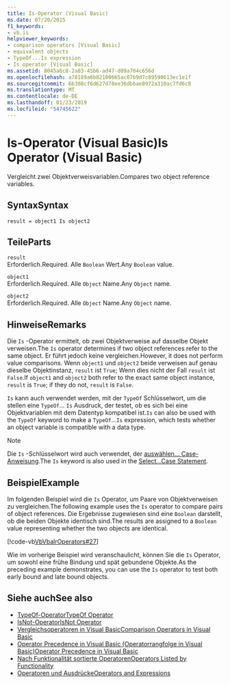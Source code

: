 ```yaml
---
title: Is-Operator (Visual Basic)
ms.date: 07/20/2015
f1_keywords:
- vb.is
helpviewer_keywords:
- comparison operators [Visual Basic]
- equivalent objects
- TypeOf...Is expression
- Is operator [Visual Basic]
ms.assetid: 8045a6c8-2a83-45b6-ad47-d09a704c656d
ms.openlocfilehash: a78189a6b82100665ac07b9d7c89590613ec1e1f
ms.sourcegitcommit: 6b308cf6d627d78ee36dbbae8972a310ac7fd6c8
ms.translationtype: MT
ms.contentlocale: de-DE
ms.lasthandoff: 01/23/2019
ms.locfileid: "54745622"
---
```

# <a name="is-operator-visual-basic"></a><span data-ttu-id="cc373-102">Is-Operator (Visual Basic)</span><span class="sxs-lookup"><span data-stu-id="cc373-102">Is Operator (Visual Basic)</span></span>
<span data-ttu-id="cc373-103">Vergleicht zwei Objektverweisvariablen.</span><span class="sxs-lookup"><span data-stu-id="cc373-103">Compares two object reference variables.</span></span>  
  
## <a name="syntax"></a><span data-ttu-id="cc373-104">Syntax</span><span class="sxs-lookup"><span data-stu-id="cc373-104">Syntax</span></span>  
  
```  
result = object1 Is object2  
```  
  
## <a name="parts"></a><span data-ttu-id="cc373-105">Teile</span><span class="sxs-lookup"><span data-stu-id="cc373-105">Parts</span></span>  
 `result`  
 <span data-ttu-id="cc373-106">Erforderlich.</span><span class="sxs-lookup"><span data-stu-id="cc373-106">Required.</span></span> <span data-ttu-id="cc373-107">Alle `Boolean` Wert.</span><span class="sxs-lookup"><span data-stu-id="cc373-107">Any `Boolean` value.</span></span>  
  
 `object1`  
 <span data-ttu-id="cc373-108">Erforderlich.</span><span class="sxs-lookup"><span data-stu-id="cc373-108">Required.</span></span> <span data-ttu-id="cc373-109">Alle `Object` Name.</span><span class="sxs-lookup"><span data-stu-id="cc373-109">Any `Object` name.</span></span>  
  
 `object2`  
 <span data-ttu-id="cc373-110">Erforderlich.</span><span class="sxs-lookup"><span data-stu-id="cc373-110">Required.</span></span> <span data-ttu-id="cc373-111">Alle `Object` Name.</span><span class="sxs-lookup"><span data-stu-id="cc373-111">Any `Object` name.</span></span>  
  
## <a name="remarks"></a><span data-ttu-id="cc373-112">Hinweise</span><span class="sxs-lookup"><span data-stu-id="cc373-112">Remarks</span></span>  
 <span data-ttu-id="cc373-113">Die `Is` -Operator ermittelt, ob zwei Objektverweise auf dasselbe Objekt verweisen.</span><span class="sxs-lookup"><span data-stu-id="cc373-113">The `Is` operator determines if two object references refer to the same object.</span></span> <span data-ttu-id="cc373-114">Er führt jedoch keine vergleichen.</span><span class="sxs-lookup"><span data-stu-id="cc373-114">However, it does not perform value comparisons.</span></span> <span data-ttu-id="cc373-115">Wenn `object1` und `object2` beide verweisen auf genau dieselbe Objektinstanz, `result` ist `True`; Wenn dies nicht der Fall `result` ist `False`.</span><span class="sxs-lookup"><span data-stu-id="cc373-115">If `object1` and `object2` both refer to the exact same object instance, `result` is `True`; if they do not, `result` is `False`.</span></span>  
  
 <span data-ttu-id="cc373-116">`Is` kann auch verwendet werden, mit der `TypeOf` Schlüsselwort, um die stellen eine `TypeOf`... `Is` Ausdruck, der testet, ob es sich bei eine Objektvariablen mit dem Datentyp kompatibel ist.</span><span class="sxs-lookup"><span data-stu-id="cc373-116">`Is` can also be used with the `TypeOf` keyword to make a `TypeOf`...`Is` expression, which tests whether an object variable is compatible with a data type.</span></span>  
  
> [!NOTE]
>  <span data-ttu-id="cc373-117">Die `Is` -Schlüsselwort wird auch verwendet, der [auswählen... Case-Anweisung](../../../visual-basic/language-reference/statements/select-case-statement.md).</span><span class="sxs-lookup"><span data-stu-id="cc373-117">The `Is` keyword is also used in the [Select...Case Statement](../../../visual-basic/language-reference/statements/select-case-statement.md).</span></span>  
  
## <a name="example"></a><span data-ttu-id="cc373-118">Beispiel</span><span class="sxs-lookup"><span data-stu-id="cc373-118">Example</span></span>  
 <span data-ttu-id="cc373-119">Im folgenden Beispiel wird die `Is` Operator, um Paare von Objektverweisen zu vergleichen.</span><span class="sxs-lookup"><span data-stu-id="cc373-119">The following example uses the `Is` operator to compare pairs of object references.</span></span> <span data-ttu-id="cc373-120">Die Ergebnisse zugewiesen sind eine `Boolean` darstellt, ob die beiden Objekte identisch sind.</span><span class="sxs-lookup"><span data-stu-id="cc373-120">The results are assigned to a `Boolean` value representing whether the two objects are identical.</span></span>  
  
 [!code-vb[VbVbalrOperators#27](../../../visual-basic/language-reference/operators/codesnippet/VisualBasic/is-operator_1.vb)]  
  
 <span data-ttu-id="cc373-121">Wie im vorherige Beispiel wird veranschaulicht, können Sie die `Is` Operator, um sowohl eine frühe Bindung und spät gebundene Objekte.</span><span class="sxs-lookup"><span data-stu-id="cc373-121">As the preceding example demonstrates, you can use the `Is` operator to test both early bound and late bound objects.</span></span>  
  
## <a name="see-also"></a><span data-ttu-id="cc373-122">Siehe auch</span><span class="sxs-lookup"><span data-stu-id="cc373-122">See also</span></span>
- [<span data-ttu-id="cc373-123">TypeOf-Operator</span><span class="sxs-lookup"><span data-stu-id="cc373-123">TypeOf Operator</span></span>](../../../visual-basic/language-reference/operators/typeof-operator.md)
- [<span data-ttu-id="cc373-124">IsNot-Operator</span><span class="sxs-lookup"><span data-stu-id="cc373-124">IsNot Operator</span></span>](../../../visual-basic/language-reference/operators/isnot-operator.md)
- [<span data-ttu-id="cc373-125">Vergleichsoperatoren in Visual Basic</span><span class="sxs-lookup"><span data-stu-id="cc373-125">Comparison Operators in Visual Basic</span></span>](../../../visual-basic/programming-guide/language-features/operators-and-expressions/comparison-operators.md)
- [<span data-ttu-id="cc373-126">Operator Precedence in Visual Basic (Operatorrangfolge in Visual Basic)</span><span class="sxs-lookup"><span data-stu-id="cc373-126">Operator Precedence in Visual Basic</span></span>](../../../visual-basic/language-reference/operators/operator-precedence.md)
- [<span data-ttu-id="cc373-127">Nach Funktionalität sortierte Operatoren</span><span class="sxs-lookup"><span data-stu-id="cc373-127">Operators Listed by Functionality</span></span>](../../../visual-basic/language-reference/operators/operators-listed-by-functionality.md)
- [<span data-ttu-id="cc373-128">Operatoren und Ausdrücke</span><span class="sxs-lookup"><span data-stu-id="cc373-128">Operators and Expressions</span></span>](../../../visual-basic/programming-guide/language-features/operators-and-expressions/index.md)
